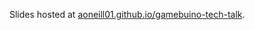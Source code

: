 Slides hosted at [aoneill01.github.io/gamebuino-tech-talk](https://aoneill01.github.io/gamebuino-tech-talk).
